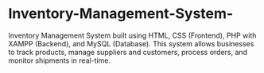 # Inventory-Management-System-
Inventory Management System built using HTML, CSS (Frontend), PHP with XAMPP (Backend), and MySQL (Database). This system allows businesses to track products, manage suppliers and customers, process orders, and monitor shipments in real-time.
